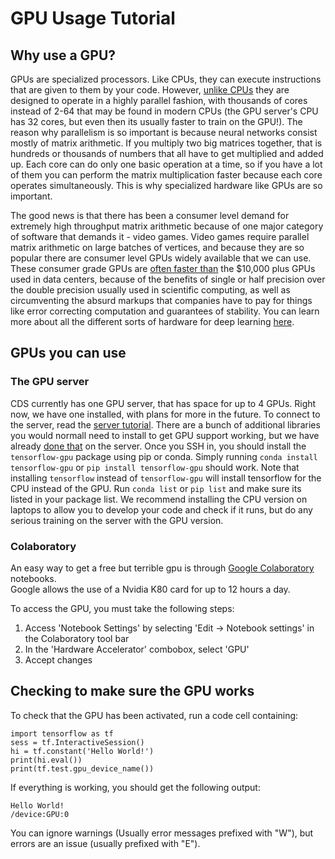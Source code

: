 # GPU Usage Tutorial

## Why use a GPU?
GPUs are specialized processors. Like CPUs, they can execute instructions that are given to them by your code. However, [unlike CPUs](https://superuser.com/questions/308771/why-are-we-still-using-cpus-instead-of-gpus) they are designed to operate in a highly parallel fashion, with thousands of cores instead of 2-64 that may be found in modern CPUs (the GPU server's CPU has 32 cores, but even then its usually faster to train on the GPU!). The reason why parallelism is so important is because neural networks consist mostly of matrix arithmetic. If you multiply two big matrices together, that is hundreds or thousands of numbers that all have to get multiplied and added up. Each core can do only one basic operation at a time, so if you have a lot of them you can perform the matrix multiplication faster because each core operates simultaneously. This is why specialized hardware like GPUs are so important.

The good news is that there has been a consumer level demand for extremely high throughput matrix arithmetic because of one major category of software that demands it - video games. Video games require parallel matrix arithmetic on large batches of vertices, and because they are so popular there are consumer level GPUs widely available that we can use. These consumer grade GPUs are [often faster than](https://medium.com/initialized-capital/benchmarking-tensorflow-performance-and-cost-across-different-gpu-options-69bd85fe5d58) the $10,000 plus GPUs used in data centers, because of the benefits of single or half precision over the double precision usually used in scientific computing, as well as circumventing the absurd markups that companies have to pay for things like error correcting computation and guarantees of stability. You can learn more about all the different sorts of hardware for deep learning [here](https://blog.inten.to/hardware-for-deep-learning-current-state-and-trends-51c01ebbb6dc).

## GPUs you can use
### The GPU server
CDS currently has one GPU server, that has space for up to 4 GPUs. Right now, we have one installed, with plans for more in the future. To connect to the server, read the [server tutorial](../ServerLoginTutorial.md). There are a bunch of additional libraries you would normall need to install to get GPU support working, but we have already [done that](https://www.tensorflow.org/install/install_linux#NVIDIARequirements) on the server. Once you SSH in, you should install the `tensorflow-gpu` package using pip or conda. Simply running `conda install tensorflow-gpu` or `pip install tensorflow-gpu` should work. Note that installing `tensorflow` instead of `tensorflow-gpu` will install tensorflow for the CPU instead of the GPU. Run `conda list` or `pip list` and make sure its listed in your package list.  We recommend installing the CPU version on laptops to allow you to develop your code and check if it runs, but do any serious training on the server with the GPU version.

### Colaboratory
An easy way to get a free but terrible gpu is through [Google Colaboratory](https://colab.research.google.com) notebooks.  
Google allows the use of a Nvidia K80 card for up to 12 hours a day.

To access the GPU, you must take the following steps:
1. Access 'Notebook Settings' by selecting 'Edit -> Notebook settings' in the Colaboratory tool bar
2. In the 'Hardware Accelerator' combobox, select 'GPU'
3. Accept changes

## Checking to make sure the GPU works
To check that the GPU has been activated, run a code cell containing:
```
import tensorflow as tf
sess = tf.InteractiveSession()
hi = tf.constant('Hello World!')
print(hi.eval())
print(tf.test.gpu_device_name())
```
If everything is working, you should get the following output:
```
Hello World!
/device:GPU:0
```
You can ignore warnings (Usually error messages prefixed with "W"), but errors are an issue (usually prefixed with "E").
